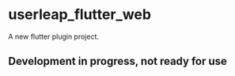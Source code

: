 # userleap_flutter_web

A new flutter plugin project.

## Development in progress, not ready for use

